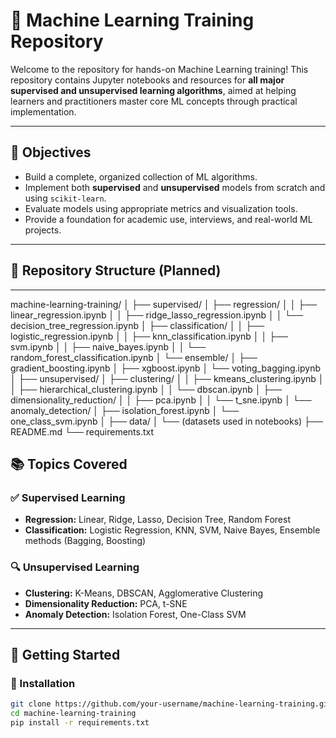 # 🤖 Machine Learning Training Repository

Welcome to the repository for hands-on Machine Learning training! This repository contains Jupyter notebooks and resources for **all major supervised and unsupervised learning algorithms**, aimed at helping learners and practitioners master core ML concepts through practical implementation.

---

## 🎯 Objectives

- Build a complete, organized collection of ML algorithms.
- Implement both **supervised** and **unsupervised** models from scratch and using `scikit-learn`.
- Evaluate models using appropriate metrics and visualization tools.
- Provide a foundation for academic use, interviews, and real-world ML projects.

---

## 📁 Repository Structure (Planned)

---
machine-learning-training/
│
├── supervised/
│ ├── regression/
│ │ ├── linear_regression.ipynb
│ │ ├── ridge_lasso_regression.ipynb
│ │ └── decision_tree_regression.ipynb
│ ├── classification/
│ │ ├── logistic_regression.ipynb
│ │ ├── knn_classification.ipynb
│ │ ├── svm.ipynb
│ │ ├── naive_bayes.ipynb
│ │ └── random_forest_classification.ipynb
│ └── ensemble/
│ ├── gradient_boosting.ipynb
│ ├── xgboost.ipynb
│ └── voting_bagging.ipynb
│
├── unsupervised/
│ ├── clustering/
│ │ ├── kmeans_clustering.ipynb
│ │ ├── hierarchical_clustering.ipynb
│ │ └── dbscan.ipynb
│ ├── dimensionality_reduction/
│ │ ├── pca.ipynb
│ │ └── t_sne.ipynb
│ └── anomaly_detection/
│ ├── isolation_forest.ipynb
│ └── one_class_svm.ipynb
│
├── data/
│ └── (datasets used in notebooks)
├── README.md
└── requirements.txt

## 📚 Topics Covered

### ✅ Supervised Learning
- **Regression:** Linear, Ridge, Lasso, Decision Tree, Random Forest
- **Classification:** Logistic Regression, KNN, SVM, Naive Bayes, Ensemble methods (Bagging, Boosting)

### 🔍 Unsupervised Learning
- **Clustering:** K-Means, DBSCAN, Agglomerative Clustering
- **Dimensionality Reduction:** PCA, t-SNE
- **Anomaly Detection:** Isolation Forest, One-Class SVM

---

## 🚀 Getting Started

### 🔧 Installation

```bash
git clone https://github.com/your-username/machine-learning-training.git
cd machine-learning-training
pip install -r requirements.txt


